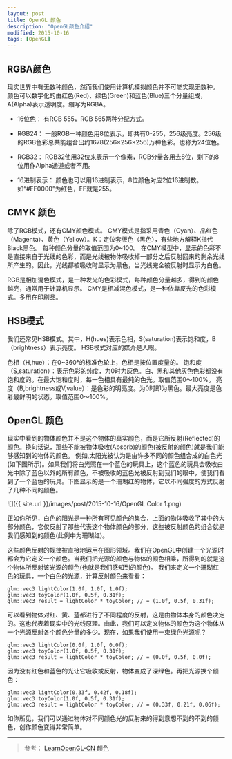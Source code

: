 ```yaml
---
layout: post
title: OpenGL 颜色
description: "OpenGL颜色介绍"
modified: 2015-10-16
tags: [OpenGL]
---
```


## RGBA颜色
现实世界中有无数种颜色，然而我们使用计算机模拟颜色并不可能实现无数种。
颜色可以数字化的由红色(Red)、绿色(Green)和蓝色(Blue)三个分量组成，A(Alpha)表示透明度。缩写为RGBA。

- 16位色：
  有RGB 555，RGB 565两种分配方式。

- RGB24：
  一般RGB一种颜色用8位表示，即共有0-255，256级亮度。256级的RGB色彩总共能组合出约1678(256×256×256)万种色彩。也称为24位色。

- RGB32：
  RGB32使用32位来表示一个像素，RGB分量各用去8位，剩下的8位用作Alpha通道或者不用。

- 16进制表示：
  颜色也可以用16进制表示，8位颜色对应2位16进制数。
  如“#FF0000”为红色，FF就是255。

## CMYK 颜色
除了RGB模式，还有CMY颜色模式。
CMY模式是指采用青色（Cyan）、品红色（Magenta）、黄色（Yellow）。K：定位套版色（黑色），有些地方解释K指代Black黑色。
每种颜色分量的取值范围为0~100。
在CMY模型中，显示的色彩不是直接来自于光线的色彩，而是光线被物体吸收掉一部分之后反射回来的剩余光线所产生的。因此，光线都被吸收时显示为黑色，当光线完全被反射时显示为白色。

RGB是相加混色模式，是一种发光的色彩模式，每种颜色分量越多，得到的颜色越亮，通常用于计算机显示。
CMY是相减混色模式，是一种依靠反光的色彩模式。多用在印刷品。

## HSB模式
我们还常见HSB模式。其中，H(hues)表示色相，S(saturation)表示饱和度，B（brightness）表示亮度。 HSB模式对应的媒介是人眼。

色相（H,hue）：在0~360°的标准色轮上，色相是按位置度量的。
饱和度（S,saturation）：表示色彩的纯度，为0时为灰色。白、黑和其他灰色色彩都没有饱和度的。在最大饱和度时，每一色相具有最纯的色光。取值范围0～100%。
亮度（B,brightness或V,value）：是色彩的明亮度。为0时即为黑色。最大亮度是色彩最鲜明的状态。取值范围0～100%。

## OpenGL 颜色
现实中看到的物体颜色并不是这个物体的真实颜色，而是它所反射(Reflected)的颜色。换句话说，那些不能被物体吸收(Absorb)的颜色(被反射的颜色)就是我们能够感知到的物体的颜色。
例如,太阳光被认为是由许多不同的颜色组合成的白色光(如下图所示)。如果我们将白光照在一个蓝色的玩具上，这个蓝色的玩具会吸收白光中除了蓝色以外的所有颜色，不被吸收的蓝色光被反射到我们的眼中，使我们看到了一个蓝色的玩具。下图显示的是一个珊瑚红的物体，它以不同强度的方式反射了几种不同的颜色。

![]({{ site.url }}/images/post/2015-10-16/OpenGL Color 1.png)

正如你所见，白色的阳光是一种所有可见颜色的集合，上面的物体吸收了其中的大部分颜色，它仅反射了那些代表这个物体颜色的部分，这些被反射颜色的组合就是我们感知到的颜色(此例中为珊瑚红)。

这些颜色反射的规律被直接地运用在图形领域。我们在OpenGL中创建一个光源时都会为它定义一个颜色。当我们把光源的颜色与物体的颜色相乘，所得到的就是这个物体所反射该光源的颜色(也就是我们感知到的颜色)。
我们来定义一个珊瑚红色的玩具，一个白色的光源，计算反射颜色来看看：

    glm::vec3 lightColor(1.0f, 1.0f, 1.0f);
    glm::vec3 toyColor(1.0f, 0.5f, 0.31f);
    glm::vec3 result = lightColor * toyColor; // = (1.0f, 0.5f, 0.31f);

可以看到物体对红、黄、蓝都进行了不同程度的反射，这是由物体本身的颜色决定的。这也代表着现实中的光线原理。由此，我们可以定义物体的颜色为这个物体从一个光源反射各个颜色分量的多少。现在，如果我们使用一束绿色光源呢？

    glm::vec3 lightColor(0.0f, 1.0f, 0.0f);
    glm::vec3 toyColor(1.0f, 0.5f, 0.31f);
    glm::vec3 result = lightColor * toyColor; // = (0.0f, 0.5f, 0.0f);

因为没有红色和蓝色的光让它吸收或反射，物体变成了深绿色。再把光源换个颜色：

    glm::vec3 lightColor(0.33f, 0.42f, 0.18f);
    glm::vec3 toyColor(1.0f, 0.5f, 0.31f);
    glm::vec3 result = lightColor * toyColor; // = (0.33f, 0.21f, 0.06f);

如你所见，我们可以通过物体对不同颜色光的反射来的得到意想不到的不到的颜色，创作颜色变得非常简单。


---
> 参考：
[LearnOpenGL-CN 颜色](http://learnopengl-cn.readthedocs.org/zh/latest/02%20Lighting/01%20Colors/)